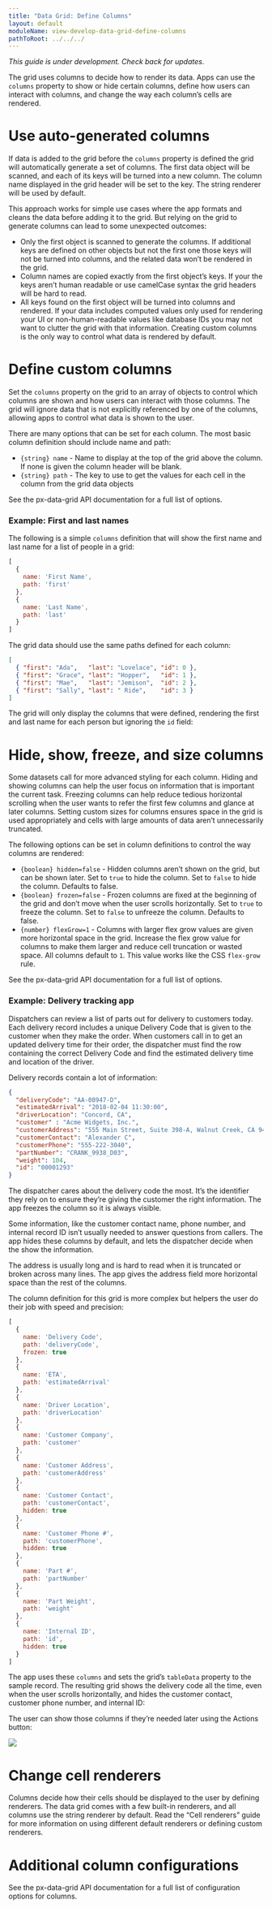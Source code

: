 ```yaml
---
title: "Data Grid: Define Columns"
layout: default
moduleName: view-develop-data-grid-define-columns
pathToRoot: ../../../
---
```


*This guide is under development. Check back for updates.*

The grid uses columns to decide how to render its data. Apps can use the `columns` property to show or hide certain columns, define how users can interact with columns, and change the way each column’s cells are rendered.

# Use auto-generated columns
If data is added to the grid before the `columns` property is defined the grid will automatically generate a set of columns. The first data object will be scanned, and each of its keys will be turned into a new column. The column name displayed in the grid header will be set to the key. The string renderer will be used by default.

This approach works for simple use cases where the app formats and cleans the data before adding it to the grid. But relying on the grid to generate columns can lead to some unexpected outcomes:

* Only the first object is scanned to generate the columns. If additional keys are defined on other objects but not the first one those keys will not be turned into columns, and the related data won’t be rendered in the grid.
* Column names are copied exactly from the first object’s keys. If your the keys aren’t human readable or use camelCase syntax the grid headers will be hard to read.
* All keys found on the first object will be turned into columns and rendered. If your data includes computed values only used for rendering your UI or non-human-readable values like database IDs you may not want to clutter the grid with that information. Creating custom columns is the only way to control what data is rendered by default.

# Define custom columns
Set the `columns` property on the grid to an array of objects to control which columns are shown and how users can interact with those columns. The grid will ignore data that is not explicitly referenced by one of the columns, allowing apps to control what data is shown to the user.

There are many options that can be set for each column. The most basic column definition should include name and path:

* `{string} name` - Name to display at the top of the grid above the column. If none is given the column header will be blank.
* `{string} path` - The key to use to get the values for each cell in the column from the grid data objects

See the px-data-grid API documentation for a full list of options.

### Example: First and last names

The following is a simple `columns` definition that will show the first name and last name for a list of people in a grid:

```javascript
[
  {
    name: 'First Name',
    path: 'first'
  },
  {
    name: 'Last Name',
    path: 'last'
  }
]
```

The grid data should use the same paths defined for each column:

```json
[
  { "first": "Ada",   "last": "Lovelace", "id": 0 },
  { "first": "Grace", "last": "Hopper",   "id": 1 },
  { "first": "Mae",   "last": "Jemison",  "id": 2 },
  { "first": "Sally", "last": " Ride",    "id": 3 }
]
```

The grid will only display the columns that were defined, rendering the first and last name for each person but ignoring the `id` field:

<catalog-picture
  img-src="../../img/developer-guides/data-grid/define-columns-first-last-names"
  img-alt="Data grid cells showing first and last names for each person but hiding the ID field">
</catalog-picture>

# Hide, show, freeze, and size columns
Some datasets call for more advanced styling for each column. Hiding and showing columns can help the user focus on information that is important the current task. Freezing columns can help reduce tedious horizontal scrolling when the user wants to refer the first few columns and glance at later columns. Setting custom sizes for columns ensures space in the grid is used appropriately and cells with large amounts of data aren’t unnecessarily truncated.

The following options can be set in column definitions to control the way columns are rendered:

* `{boolean} hidden=false` - Hidden columns aren’t shown on the grid, but can be shown later. Set to `true` to hide the column. Set to `false` to hide the column. Defaults to false.
* `{boolean} frozen=false` - Frozen columns are fixed at the beginning of the grid and don’t move when the user scrolls horizontally. Set to `true` to freeze the column. Set to `false` to unfreeze the column. Defaults to false.
* `{number} flexGrow=1` - Columns with larger flex grow values are given more horizontal space in the grid. Increase the flex grow value for columns to make them larger and reduce cell truncation or wasted space. All columns default to `1`.  This value works like the CSS `flex-grow` rule.

See the px-data-grid API documentation for a full list of options.

### Example: Delivery tracking app

Dispatchers can review a list of parts out for delivery to customers today. Each delivery record includes a unique Delivery Code that is given to the customer when they make the order. When customers call in to get an updated delivery time for their order, the dispatcher must find the row containing the correct Delivery Code and find the estimated delivery time and location of the driver.

Delivery records contain a lot of information:

```json
{
  "deliveryCode": "AA-08947-D",
  "estimatedArrival": "2018-02-04 11:30:00",
  "driverLocation": "Concord, CA",
  "customer" : "Acme Widgets, Inc.",
  "customerAddress": "555 Main Street, Suite 398-A, Walnut Creek, CA 94440",
  "customerContact": "Alexander C",
  "customerPhone": "555-222-3040",
  "partNumber": "CRANK_9938_D03",
  "weight": 104,
  "id": "00001293"
}
```

The dispatcher cares about the delivery code the most. It’s the identifier they rely on to ensure they’re giving the customer the right information. The app freezes the column so it is always visible.

Some information, like the customer contact name, phone number, and internal record ID isn’t usually needed to answer questions from callers. The app hides these columns by default, and lets the dispatcher decide when the show the information.

The address is usually long and is hard to read when it is truncated or broken across many lines. The app gives the address field more horizontal space than the rest of the columns.

The column definition for this grid is more complex but helpers the user do their job with speed and precision:

```javascript
[
  {
    name: 'Delivery Code',
    path: 'deliveryCode',
    frozen: true
  },
  {
    name: 'ETA',
    path: 'estimatedArrival'
  },
  {
    name: 'Driver Location',
    path: 'driverLocation'
  },
  {
    name: 'Customer Company',
    path: 'customer'
  },
  {
    name: 'Customer Address',
    path: 'customerAddress'
  },
  {
    name: 'Customer Contact',
    path: 'customerContact',
    hidden: true
  },
  {
    name: 'Customer Phone #',
    path: 'customerPhone',
    hidden: true
  },
  {
    name: 'Part #',
    path: 'partNumber'
  },
  {
    name: 'Part Weight',
    path: 'weight'
  },
  {
    name: 'Internal ID',
    path: 'id',
    hidden: true
  }
]
```

The app uses these `columns` and sets the grid’s `tableData` property to the sample record. The resulting grid shows the delivery code all the time, even when the user scrolls horizontally, and hides the customer contact, customer phone number, and internal ID:

<catalog-picture
  img-src="../../img/developer-guides/data-grid/define-columns-delivery-tracking"
  img-alt="Data grid cells showing the delivery code all the time, even when the user scrolls horizontally, and hiding the customer contact, customer phone number, and internal ID">
</catalog-picture>

The user can show those columns if they’re needed later using the Actions button:

<img class="gif" src="../../img/developer-guides/data-grid/cell-renderers-show-column-action.gif"/>

# Change cell renderers

Columns decide how their cells should be displayed to the user by defining renderers. The data grid comes with a few built-in renderers, and all columns use the string renderer by default. Read the “Cell renderers” guide for more information on using different default renderers or defining custom renderers.

# Additional column configurations

See the px-data-grid API documentation for a full list of configuration options for columns.
